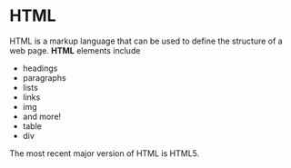 # HTML
HTML is a markup language that can be used to define the structure of a web page. **HTML** elements include

- headings
- paragraphs
- lists
- links
- img
- and more!
- table
- div

The most recent major version of HTML is HTML5.